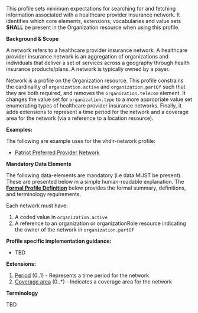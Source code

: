 This profile sets minimum expectations for searching for and fetching information associated with a healthcare provider insurance network. It identifies which core elements, extensions, vocabularies and value sets **SHALL** be present in the Organization resource when using this profile.

**Background & Scope**

A network refers to a healthcare provider insurance network. A healthcare provider insurance network is an aggregation of organizations and individuals that deliver a set of services across a geography through health insurance products/plans. A network is typically owned by a payer.

Network is a profile on the Organization resource. This profile constrains the cardinality of `organization.active` and `organization.partOf` such that they are both required, and removes the `organization.telecom` element. It changes the value set for `organization.type` to a more appropriate value set enumerating types of healthcare provider insurance networks. Finally, it adds extensions to represent a time period for the network and a coverage area for the network (via a reference to a location resource).

**Examples:**

The following are example uses for the vhdir-network profile:

-  [Patriot Preferred Provider Network](Organization-patriotppo.html)


**Mandatory Data Elements**

The following data-elements are mandatory (i.e data MUST be present). These are presented below in a simple human-readable explanation. The [**Formal Profile Definition**](#profile) below provides the  formal summary, definitions, and  terminology requirements.  

Each network must have:

1.  A coded value in `organization.active`
1.  A reference to an organization or organizationRole resource indicating the owner of the network in `organization.partOf`


**Profile specific implementation guidance:**

- TBD


**Extensions:**

1.  [Period](http://hl7.org/fhir/StructureDefinition/organization-period) (0..1) - Represents a time period for the network
1.  [Coverage area](StructureDefinition-location-reference.html) (0..*) - Indicates a coverage area for the network


**Terminology**

TBD
